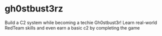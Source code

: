 # gh0stbust3rz
Build a C2 system while becoming a techie Gh0stbust3r! Learn real-world RedTeam skills and even earn a basic c2 by completing the game
